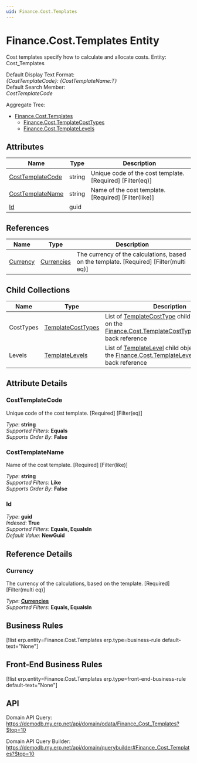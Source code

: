 ```yaml
---
uid: Finance.Cost.Templates
---
```

# Finance.Cost.Templates Entity

Cost templates specify how to calculate and allocate costs. Entity: Cost_Templates

Default Display Text Format:  
_{CostTemplateCode}: {CostTemplateName:T}_  
Default Search Member:  
_CostTemplateCode_  

Aggregate Tree:  
* [Finance.Cost.Templates](Finance.Cost.Templates.md)  
  * [Finance.Cost.TemplateCostTypes](Finance.Cost.TemplateCostTypes.md)  
  * [Finance.Cost.TemplateLevels](Finance.Cost.TemplateLevels.md)  

## Attributes

| Name | Type | Description |
| ---- | ---- | --- |
| [CostTemplateCode](Finance.Cost.Templates.md#costtemplatecode) | string | Unique code of the cost template. [Required] [Filter(eq)] 
| [CostTemplateName](Finance.Cost.Templates.md#costtemplatename) | string | Name of the cost template. [Required] [Filter(like)] 
| [Id](Finance.Cost.Templates.md#id) | guid |  

## References

| Name | Type | Description |
| ---- | ---- | --- |
| [Currency](Finance.Cost.Templates.md#currency) | [Currencies](General.Currencies.md) | The currency of the calculations, based on the template. [Required] [Filter(multi eq)] |

## Child Collections

| Name | Type | Description |
| ---- | ---- | --- |
| CostTypes | [TemplateCostTypes](Finance.Cost.TemplateCostTypes.md) | List of [TemplateCostType](Finance.Cost.TemplateCostTypes.md) child objects, based on the [Finance.Cost.TemplateCostType.CostTemplate](Finance.Cost.TemplateCostTypes.md#costtemplate) back reference 
| Levels | [TemplateLevels](Finance.Cost.TemplateLevels.md) | List of [TemplateLevel](Finance.Cost.TemplateLevels.md) child objects, based on the [Finance.Cost.TemplateLevel.CostTemplate](Finance.Cost.TemplateLevels.md#costtemplate) back reference 


## Attribute Details

### CostTemplateCode

Unique code of the cost template. [Required] [Filter(eq)]

_Type_: **string**  
_Supported Filters_: **Equals**  
_Supports Order By_: **False**  

### CostTemplateName

Name of the cost template. [Required] [Filter(like)]

_Type_: **string**  
_Supported Filters_: **Like**  
_Supports Order By_: **False**  

### Id

_Type_: **guid**  
_Indexed_: **True**  
_Supported Filters_: **Equals, EqualsIn**  
_Default Value_: **NewGuid**  


## Reference Details

### Currency

The currency of the calculations, based on the template. [Required] [Filter(multi eq)]

_Type_: **[Currencies](General.Currencies.md)**  
_Supported Filters_: **Equals, EqualsIn**  



## Business Rules

[!list erp.entity=Finance.Cost.Templates erp.type=business-rule default-text="None"]

## Front-End Business Rules

[!list erp.entity=Finance.Cost.Templates erp.type=front-end-business-rule default-text="None"]

## API

Domain API Query:
<https://demodb.my.erp.net/api/domain/odata/Finance_Cost_Templates?$top=10>

Domain API Query Builder:
<https://demodb.my.erp.net/api/domain/querybuilder#Finance_Cost_Templates?$top=10>

